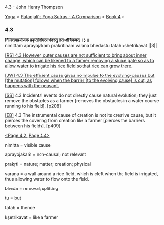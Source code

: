 4.3 - John Henry Thompson 

[Yoga](../../../yoga.html)‎ > ‎[Patanjali's Yoga Sutras - A Comparison](../../patanjani.html)‎ > ‎[Book 4](../book-4.html)‎ > ‎

### 4.3

**निमित्तमप्रयोजकं प्रकृतीनांवरणभेदस्तु ततः क्षेत्रिकवत् ॥३॥**  
nimittam aprayojakam prakritinam varana bhedastu tatah kshetrikavat ||3||  
  

[\[RS\] 4.3 However, outer causes are not sufficient to bring about inner change, which can be likened to a farmer removing a sluice gate so as to allow water to irrigate his rice field so that rice can grow there.](http://www.ashtangayoga.info/source-texts/yoga-sutra-patanjali/chapter-4/item/nimittam-aprayojakam-prakritinam-varana-bhedastu/)  

[\[JW\] 4.3 The efficient cause gives no impulse to the evolving-causes but \[the mutation\] follows when the barrier \[to the evolving cause\] is cut, as happens with the peasant.](http://books.google.com/books?id=YzFImjtOxUwC&pg=PA301&ci=76%2C736%2C771%2C88&source=bookclip)  
  
[\[SS\]](http://www.amazon.com/Yoga-Sutras-Patanjali-Commentary-Satchidananda/dp/0932040381) 4.3 Incidental events do not directly cause natural evolution; they just remove the obstacles as a farmer \[removes the obstacles in a water course running to his field\]. \[p208\]  
  
[\[EB\]](http://www.amazon.com/Yoga-Sutras-Patanjali-Translation-Commentary/dp/0865477361/ref=sr_1_1?ie=UTF8&s=books&qid=1250508322&sr=1-1) 4.3 The instrumental cause of creation is not its creative cause, but it pierces the covering from creation like a farmer \[pierces the barriers between his fields\]. \[p409\]  
  
  
[<Page 4.2](42.html)[ ](41.html) [Page 4.4>](44.html)  

nimitta = visible cause  
  
aprayojakaṁ = non-causal; not relevant  
  
prakṛti = nature; matter; creation; physical  
  
varaṇa = a wall around a rice field, which is cleft when the field is irrigated, thus allowing water to flow onto the field.  
  
bheda = removal; splitting  
  
tu = but  
  
tataḥ = thence  
  
kṣetrikavat = like a farmer

